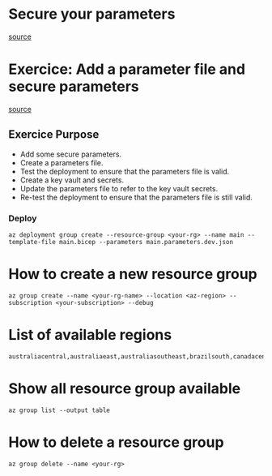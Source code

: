 # Secure your parameters
[source](https://learn.microsoft.com/en-us/training/modules/build-reusable-bicep-templates-parameters/5-how-secure-parameter)

# Exercice: Add a parameter file and secure parameters
[source](https://learn.microsoft.com/en-us/training/modules/build-reusable-bicep-templates-parameters/6-exercise-create-use-parameter-files?pivots=powershell)

## Exercice Purpose
- Add some secure parameters.
- Create a parameters file.
- Test the deployment to ensure that the parameters file is valid.
- Create a key vault and secrets.
- Update the parameters file to refer to the key vault secrets.
- Re-test the deployment to ensure that the parameters file is still valid.

### Deploy

```
az deployment group create --resource-group <your-rg> --name main --template-file main.bicep --parameters main.parameters.dev.json
```

# How to create a new resource group

```
az group create --name <your-rg-name> --location <az-region> --subscription <your-subscription> --debug
```
# List of available regions 

```
australiacentral,australiaeast,australiasoutheast,brazilsouth,canadacentral,canadaeast,centralindia,centralus,eastasia,eastus2,eastus,francecentral,germanywestcentral,japaneast,japanwest,jioindiawest,koreacentral,koreasouth,northcentralus,northeurope,norwayeast,southafricanorth,southcentralus,southindia,southeastasia,swedencentral,switzerlandnorth,uaenorth,uksouth,ukwest,westcentralus,westeurope,westindia,westus2,westus3,westus,qatarcentral,israelcentral,polandcentral,italynorth,spaincentral,mexicocentral,chilecentral,malaysiawest,newzealandnorth,indonesiacentral,australiacentral2.

```



# Show all resource group available

```
az group list --output table
```

# How to delete a resource group

```
az group delete --name <your-rg>
```
